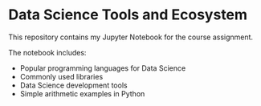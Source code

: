 # Data Science Tools and Ecosystem

This repository contains my Jupyter Notebook for the course assignment.

The notebook includes:
- Popular programming languages for Data Science
- Commonly used libraries
- Data Science development tools
- Simple arithmetic examples in Python
